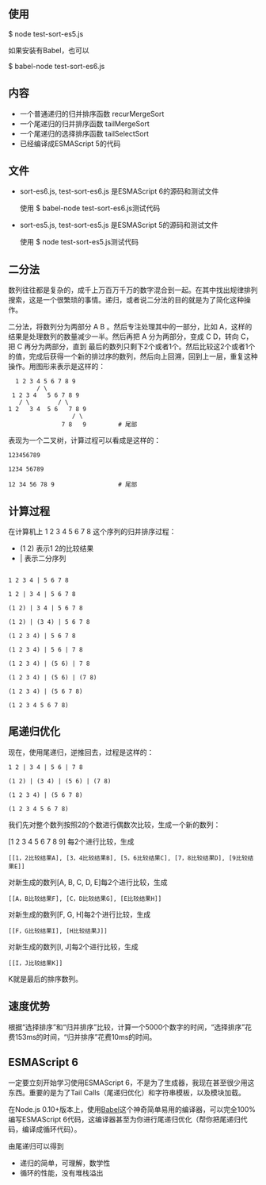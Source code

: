 ## 使用

$ node test-sort-es5.js

如果安装有Babel，也可以

$ babel-node test-sort-es6.js

## 内容

* 一个普通递归的归并排序函数 recurMergeSort
* 一个尾递归的归并排序函数 tailMergeSort
* 一个尾递归的选择排序函数 tailSelectSort
* 已经编译成ESMAScript 5的代码

## 文件

* sort-es6.js, test-sort-es6.js 是ESMAScript 6的源码和测试文件

  使用 $ babel-node test-sort-es6.js测试代码

* sort-es5.js, test-sort-es5.js 是ESMAScript 5的源码和测试文件

  使用 $ node test-sort-es5.js测试代码

## 二分法

数列往往都是复杂的，成千上万百万千万的数字混合到一起。在其中找出规律排列搜索，这是一个很繁琐的事情。递归，或者说二分法的目的就是为了简化这种操作。

二分法，将数列分为两部分 A B 。然后专注处理其中的一部分，比如 A，这样的结果是处理数列的数量减少一半。然后再把 A 分为两部分，变成 C D，转向 C，把 C 再分为两部分，直到 最后的数列只剩下2个或者1个。然后比较这2个或者1个的值，完成后获得一个新的排过序的数列，然后向上回溯，回到上一层，重复这种操作。用图形来表示是这样的：

      1 2 3 4 5 6 7 8 9 
            / \
     1 2 3 4   5 6 7 8 9
       / \        / \
    1 2   3 4  5 6   7 8 9
                      / \
                   7 8   9         # 尾部                   
 
表现为一个二叉树，计算过程可以看成是这样的：

    123456789

    1234 56789

    12 34 56 78 9                  # 尾部

## 计算过程

在计算机上 1 2 3 4 5 6 7 8 这个序列的归并排序过程：

* (1 2) 表示1 2的比较结果
* | 表示二分序列

```

1 2 3 4 | 5 6 7 8

1 2 | 3 4 | 5 6 7 8

(1 2) | 3 4 | 5 6 7 8

(1 2) | (3 4) | 5 6 7 8

(1 2 3 4) | 5 6 7 8

(1 2 3 4) | 5 6 | 7 8

(1 2 3 4) | (5 6) | 7 8

(1 2 3 4) | (5 6) | (7 8)

(1 2 3 4) | (5 6 7 8)

(1 2 3 4 5 6 7 8)

```

## 尾递归优化

现在，使用尾递归，逆推回去，过程是这样的：

    1 2 | 3 4 | 5 6 | 7 8

    (1 2) | (3 4) | (5 6) | (7 8)

    (1 2 3 4) | (5 6 7 8)

    (1 2 3 4 5 6 7 8)

我们先对整个数列按照2的个数进行偶数次比较，生成一个新的数列：

[1 2 3 4 5 6 7 8 9] 每2个进行比较，生成

    [[1，2比较结果A], [3，4比较结果B], [5，6比较结果C], [7，8比较结果D], [9比较结果E]]

对新生成的数列[A, B, C, D, E]每2个进行比较，生成

    [[A，B比较结果F], [C，D比较结果G], [E比较结果H]]

对新生成的数列[F, G, H]每2个进行比较，生成

    [[F，G比较结果I], [H比较结果J]]

对新生成的数列[I, J]每2个进行比较，生成

    [[I，J比较结果K]]

K就是最后的排序数列。

## 速度优势

根据“选择排序”和“归并排序”比较，计算一个5000个数字的时间，“选择排序”花费153ms的时间，“归并排序”花费10ms的时间。

## ESMAScript 6

一定要立刻开始学习使用ESMAScript 6，不是为了生成器，我现在甚至很少用这东西。重要的是为了Tail Calls（尾递归优化）和字符串模板，以及模块加载。

在Node.js 0.10+版本上，使用[Babel](https://github.com/babel/babel)这个神奇简单易用的编译器，可以完全100%编写ESMAScript 6代码，这编译器甚至为你进行尾递归优化（帮你把尾递归代码，编译成循环代码）。

由尾递归可以得到

* 递归的简单，可理解，数学性
* 循环的性能，没有堆栈溢出


